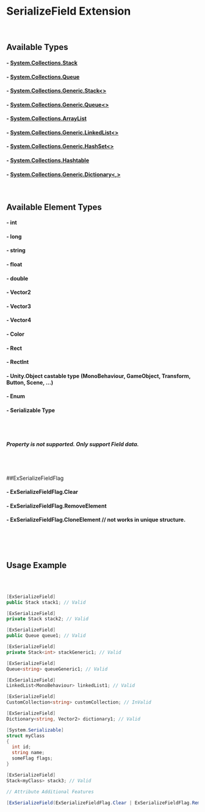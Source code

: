 SerializeField Extension
=========================

<br>

## Available Types
#### - [System.Collections.Stack](https://learn.microsoft.com/ko-kr/dotnet/api/system.collections.stack?view=net-8.0)
#### - [System.Collections.Queue](https://learn.microsoft.com/ko-kr/dotnet/api/system.collections.queue?view=net-8.0)
#### - [System.Collections.Generic.Stack<>](https://learn.microsoft.com/ko-kr/dotnet/api/system.collections.generic.stack-1?view=net-8.0)
#### - [System.Collections.Generic.Queue<>](https://learn.microsoft.com/ko-kr/dotnet/api/system.collections.generic.queue-1?view=net-8.0)
#### - [System.Collections.ArrayList](https://learn.microsoft.com/ko-kr/dotnet/api/system.collections.arraylist?view=net-8.0)
#### - [System.Collections.Generic.LinkedList<>](https://learn.microsoft.com/ko-kr/dotnet/api/system.collections.generic.linkedlist-1?view=net-8.0)
#### - [System.Collections.Generic.HashSet<>](https://learn.microsoft.com/ko-kr/dotnet/api/system.collections.generic.hashset-1?view=net-8.0)
#### - [System.Collections.Hashtable](https://learn.microsoft.com/ko-kr/dotnet/api/system.collections.hashtable?view=net-8.0)
#### - [System.Collections.Generic.Dictionary<,>](https://learn.microsoft.com/ko-kr/dotnet/api/system.collections.generic.dictionary-2?view=net-8.0)

<br>

## Available Element Types
#### - int
#### - long
#### - string
#### - float
#### - double
#### - Vector2
#### - Vector3
#### - Vector4
#### - Color
#### - Rect
#### - RectInt
#### - Unity.Object castable type  (MonoBehaviour, GameObject, Transform, Button, Scene, ...)
#### - Enum
#### - Serializable Type

<br><br>

##### Property is not supported. Only support Field data.

<br><br>

##ExSerializeFieldFlag
#### - ExSerializeFieldFlag.Clear
#### - ExSerializeFieldFlag.RemoveElement
#### - ExSerializeFieldFlag.CloneElement // not works in unique structure.


<br><br><br>

## Usage Example

<br>

```cs

[ExSerializeField]
public Stack stack1; // Valid

[ExSerializeField]
private Stack stack2; // Valid

[ExSerializeField]
public Queue queue1; // Valid

[ExSerializeField]
private Stack<int> stackGeneric1; // Valid

[ExSerializeField]
Queue<string> queueGeneric1; // Valid

[ExSerializeField]
LinkedList<MonoBehaviour> linkedList1; // Valid

[ExSerializeField]
CustomCollection<string> customCollection; // InValid

[ExSerializeField]
Dictionary<string, Vector2> dictionary1; // Valid

[System.Serializable]
struct myClass
{
  int id;
  string name;
  someFlag flags;
}

[ExSerializeField]
Stack<myClass> stack3; // Valid

// Attribute Additional Features

[ExSerializeField(ExSerializeFieldFlag.Clear | ExSerializeFieldFlag.RemoveElement)]

```
